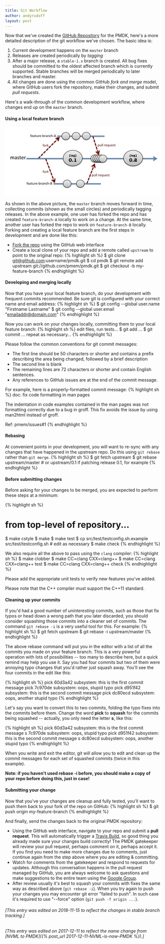 ```yaml
---
title: Git Workflow
author: andyrudoff
layout: post
---
```


Now that we've created the [GitHub Repository](https://github.com/pmem/pmdk)
for the PMDK, here's a more detailed description of the git
workflow we've chosen.  The basic idea is:

1. Current development happens on the `master` branch
2. Releases are created periodically by _tagging_
3. After a major release, a `stable-1.x` branch is created.
All bug fixes should be committed to the oldest affected branch which is currently
supported. Stable branches will be merged periodically to later branches and master.
4. All changes are done using the common GitHub _fork and merge_ model, where
GitHub users fork the repository, make their changes, and submit
_pull requests_.

Here's a walk-through of the common development workflow, where changes
end up on the `master` branch.

#### Using a local feature branch

![git overview](/assets/git-overview.jpg)

As shown in the above picture, the `master` branch moves forward in
time, collecting commits (shown as the small circles) and periodically
tagging releases.  In the above example, one user has forked the
repo and has created `feature-branch-A` locally to work on a change.
At the same time, another user has forked the repo to work on
`feature-branch-B` locally.  Forking and creating a local feature
branch are the first steps in development and are done like this:

* [Fork the repo](https://github.com/pmem/pmdk) using the GitHub web interface
* Create a local clone of your repo and add a remote called `upstream` to point to the original repo:
{% highlight sh %}
$ git clone git@github.com:username/pmdk.git
$ cd pmdk
$ git remote add upstream git://github.com/pmem/pmdk.git
$ git checkout -b my-feature-branch
{% endhighlight %}

#### Developing and merging locally

Now that you have your local feature branch, do your development
with frequent commits recommended.  Be sure git is configured
with your correct name and email address:
{% highlight sh %}
$ git config --global user.name "Firstname Lastname"
$ git config --global user.email "emailaddr@domain.com"
{% endhighlight %}

Now you can work on your changes locally, committing them to your
local feature branch:
{% highlight sh %}
edit files, run tests...
$ git add ...
$ git commit ...
repeat as necessary...
{% endhighlight %}

Please follow the common conventions for git commit messages:

* The first line should be 50 characters or shorter and contains a prefix describing the area being changed, followed by a brief description
* The second line is blank
* The remaining lines are 72 characters or shorter and contain English sentences.
* Any references to GitHub issues are at the end of the commit message.

For example, here is a properly-formatted commit message:
{% highlight sh %}
doc: fix code formatting in man pages

The indentation in code examples contained in the man pages
was not formatting correctly due to a bug in groff.  This
fix avoids the issue by using man2html instead of groff.

Ref: pmem/issues#1
{% endhighlight %}

#### Rebasing

At convenient points in your development, you will want to re-sync with
any changes that have happened in the upstream repo.  Do this using
`git rebase` rather than `git merge`.
{% highlight sh %}
$ git fetch upstream
$ git rebase upstream/master # or upstream/0.1 if patching release 0.1, for example
{% endhighlight %}

#### Before submitting changes

Before asking for your changes to be merged, you are expected to perform
these steps at a minimum:

{% highlight sh %}
# from top-level of repository...
$ make cstyle
$ make
$ make test
$ cp src/test/testconfig.sh.example src/test/testconfig.sh # edit as necessary
$ make check
{% endhighlight %}

We also require all the above to pass using the `clang` compiler:
{% highlight sh %}
$ make clobber
$ make CC=clang CXX=clang++
$ make CC=clang CXX=clang++ test
$ make CC=clang CXX=clang++ check
{% endhighlight %}

Please add the appropriate unit tests to verify new features you've added.

Please note that the C++ compiler must support the C++11 standard.

#### Cleaning up your commits

If you'd had a good number of _uninteresting_ commits, such as
those that fix typos or head down a wrong path that you later discarded,
you should consider
squashing those commits into a cleaner set of commits.  The command
`git rebase -i` is a very useful tool for this.  For example:
{% highlight sh %}
$ git fetch upstream
$ git rebase -i upstream/master
{% endhighlight %}

The above rebase command will put you in the editor with a list of all
the commits you made on your feature branch.  This is a very powerful
operation with lots of possibilities -- too many to describe here, but
a quick remind may help you use it.  Say you had four commits but two of
them were annoying typo changes that you'd rather just squash away.  You'll
see the four commits in the edit like this:

{% highlight sh %}
pick 60d3a42 subsystem: this is the first commit message
pick 7c970de subsystem: oops, stupid typo
pick d951f42 subsystem: this is the second commit message
pick dc80ecd subsystem: oops, another stupid typo
{% endhighlight %}

Let's say you want to convert this to two commits, folding the typo
fixes into the commits before them.  Change the word **pick** to **squash**
for the commits being squashed -- actually, you only need the letter **s**,
like this:

{% highlight sh %}
pick 60d3a42 subsystem: this is the first commit message
s 7c970de subsystem: oops, stupid typo
pick d951f42 subsystem: this is the second commit message
s dc80ecd subsystem: oops, another stupid typo
{% endhighlight %}

When you write and exit the editor, git will allow you to edit and clean
up the commit messages for each set of squashed commits (twice in this
example).

**Note: if you haven't used rebase -i before, you should make a copy
of your repo before doing this, just in case!**

#### Submitting your change

Now that you've your changes are cleanup and fully tested, you'll want to
push them back to your fork of the repo on GitHub:
{% highlight sh %}
$ git push origin my-feature-branch
{% endhighlight %}

And finally, send the changes back to the original PMDK repository:

* Using the GitHub web interface, navigate to your repo
and submit a **pull request**.  This will automatically trigger
a [Travis Build](http://travis-ci.org), so good thing you already
made sure your changes build correctly!  The PMDK gatekeeper will
review your pull request, perhaps comment on it, perhaps accept it.
If you find you need to make more changes due to comments, just
continue again from the step above where you are editing & committing.
* Watch for comments from the gatekeeper and respond to requests for
updates.  Although this conversation happens in the pull request
managed by GitHub, you are always welcome to ask questions and make
suggestions to the entire team using the
[Google Group](http://groups.google.com/group/pmem).
* After review usually it's best to squash your commits with fixes the same
way as described above (`git rebase -i`). When you try again to push your
changes you may encounter git error "failed to push". In such case it's
required to use "--force" option (`git push -f origin ...`).

###### [This entry was edited on 2018-11-15 to reflect the changes in stable branch tracking.]
###### [This entry was edited on 2017-12-11 to reflect the name change from [NVML to PMDK]({% post_url 2017-12-11-NVML-is-now-PMDK %}).]
